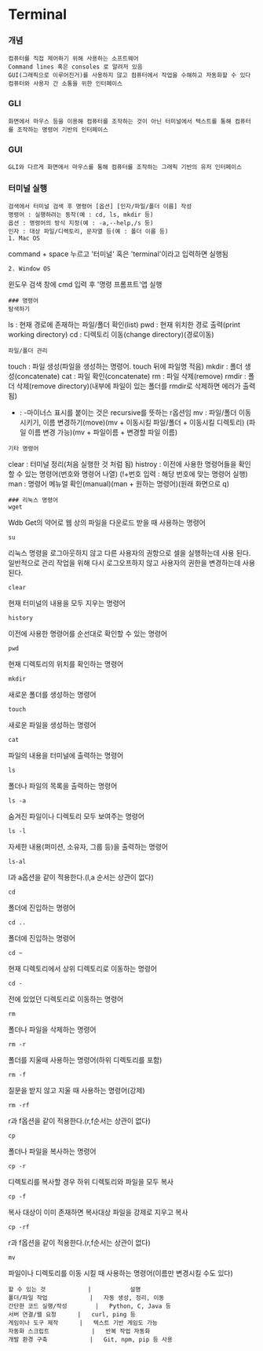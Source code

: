 # Terminal
### 개념
```
컴퓨터를 직접 제어하기 위해 사용하는 소프트웨어
Command lines 혹은 consoles 로 알려저 있음
GUI(그래픽으로 이루어진거)를 사용하지 않고 컴퓨터에서 작업을 수해하고 자동화할 수 있다
컴퓨터와 사용자 간 소통을 위한 인터페이스
```
### GLI
```
화면에서 마우스 등을 이용해 컴퓨터를 조작하는 것이 아닌 터미널에서 텍스트를 통해 컴퓨터를 조작하는 명령어 기반의 인터페이스
```
### GUI
```
GLI와 다르게 화면에서 마우스를 통해 컴퓨터를 조작하는 그래픽 기반의 유저 인터페이스
```
### 터미널 실행
```
검색에서 터미널 검색 후 명령어 [옵션] [인자/파일/폴더 이름] 작성
명령어 : 실행하려는 동작(예 : cd, ls, mkdir 등)
옵션 : 명령어의 방식 지정(예 : -a,--help,/s 등)
인자 : 대상 파일/디렉토리, 문자열 등(예 : 폴더 이름 등)
1. Mac OS
``` 
command + space 누르고 '터미널' 혹은 'terminal'이라고 입력하면 실행됨
```
2. Window OS
```
윈도우 검색 창에 cmd 입력 후 '명령 프롬프트'앱 실행
```
### 명령어
탐색하기
```
ls : 현재 경로에 존재하는 파일/폴더 확인(list)
pwd : 현재 위치한 경로 출력(print working directory)
cd : 디렉토리 이동(change directory)(경로이동)
```
파일/폴더 관리
```
touch : 파일 생성(파일을 생성하는 명령어. touch 뒤에 파일명 적음)
mkdir : 폴더 생성(concatenate)
cat : 파일 확인(concatenate)
rm : 파일 삭제(remove)
rmdir : 폴더 삭제(remove directory)(내부에 파일이 있는 폴더를 rmdir로 삭제하면 에러가 출력됨)
- : -마이너스 표시를 붙이는 것은 recursive를 뜻하는 r옵션임
mv : 파일/폴더 이동시키기, 이름 변경하기(move)(mv + 이동시킬 파일/폴더 + 이동시킬 디렉토리)
	 (파일 이름 변경 가능)(mv + 파일이름 + 변경할 파일 이름)
	 
```
기타 명령어
```
clear : 터미널 정리(처음 실행한 것 처럼 됨)
histroy : 이전에 사용한 명령어들을 확인할 수 있는 명령어(번호와 명령어 나열)
		  (!+번호 입력 : 해당 번호에 맞는 명령어 실행)
man : 명령어 메뉴얼 확인(manual)(man + 원하는 명령어)(원래 화면으로 q)
```
### 리눅스 명령어
wget
```
Wdb Get의 약어로 웹 상의 파일을 다운로드 받을 때 사용하는 명령어
```
su
```
리눅스 명령을 로그아웃하지 않고 다른 사용자의 권항으로 셀을 실행하는데 사용 된다.
일반적으로 관리 작업을 위해 다시 로그오프하지 않고 사용자의 권한을 변경하는데 사용된다.
```
clear
```
현재 터미널의 내용을 모두 지우는 명령어
```
history
```
이전에 사용한 명령어를 순선대로 확인할 수 있는 명령어
```
pwd
```
현재 디렉토리의 위치를 확인하는 명령어
```
mkdir
```
새로운 폴더를 생성하는 명령어
```
touch
```
새로운 파일을 생성하는 명령어
```
cat
```
파일의 내용을 터미널에 출력하는 명령어
```
ls
```
폴더나 파일의 목록을 출력하는 명령어
```
ls -a
```
숨겨진 파일이나 디렉토리 모두 보여주는 명령어
```
ls -l
```
자세한 내용(퍼미션, 소유자, 그룹 등)을 출력하는 명령어
```
ls-al
```
l과 a옵션을 같이 적용한다.(l,a 순서는 상관이 없다)
```
cd
```
폴더에 진입하는 명령어
```
cd ..
```
폴더에 진입하는 명령어
```
cd ~
```
현재 디렉토리에서 상위 디렉토리로 이동하는 명령어
```
cd -
```
전에 있었던 디렉토리로 이동하는 명령어
```
rm
```
폴더나 파일을 삭제하는 명령어
```
rm -r
```
폴더를 지울때 사용하는 명령어(하위 디렉토리를 포함)
```
rm -f
```
질문을 받지 않고 지울 때 사용하는 명령어(강제)
```
rm -rf
```
r과 f옵션을 같이 적용한다.(r,f순서는 상관이 없다)
```
cp
```
폴더나 파일을 복사하는 명령어
```
cp -r
```
디렉토리를 복사할 경우 하위 디렉토리와 파일을 모두 복사
```
cp -f
```
복사 대상이 이미 존재하면 복사대상 파일을 강제로 지우고 복사
```
cp -rf
```
r과 f옵션을 같이 적용한다.(r,f순서는 상관이 없다)
```
mv
```
파일이나 디렉토리를 이동 시킬 때 사용하는 명령어(이름만 변경시킬 수도 있다)
```
할 수 있는 것			|			설명
폴더/파일 작업			|	자동 생성, 정리, 이동
간단한 코드 실행/작성		|	Python, C, Java 등
서버 연결/웹 요청		|	curl, ping 등
게임이나 도구 제작		|	텍스트 기반 게임도 가능
자동화 스크립트			|	반복 작업 자동화
개발 환경 구축			|	Git, npm, pip 등 사용
